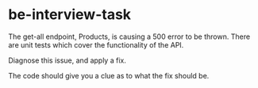 # be-interview-task

The get-all endpoint, Products, is causing a 500 error to be thrown. There are unit tests which cover the functionality of the API.

Diagnose this issue, and apply a fix. 

The code should give you a clue as to what the fix should be.
